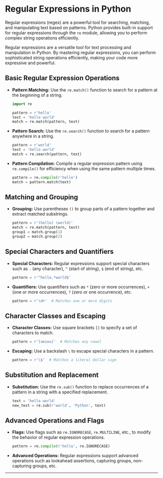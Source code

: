 # Regular Expressions in Python

Regular expressions (regex) are a powerful tool for searching, matching, and manipulating text based on patterns. Python provides built-in support for regular expressions through the `re` module, allowing you to perform complex string operations efficiently.

Regular expressions are a versatile tool for text processing and manipulation in Python. By mastering regular expressions, you can perform sophisticated string operations efficiently, making your code more expressive and powerful.

## Basic Regular Expression Operations

- **Pattern Matching:** Use the `re.match()` function to search for a pattern at the beginning of a string.

  ```python
  import re

  pattern = r'hello'
  text = 'hello world'
  match = re.match(pattern, text)
  ```

- **Pattern Search:** Use the `re.search()` function to search for a pattern anywhere in a string.

  ```python
  pattern = r'world'
  text = 'hello world'
  match = re.search(pattern, text)
  ```

- **Pattern Compilation:** Compile a regular expression pattern using `re.compile()` for efficiency when using the same pattern multiple times.

  ```python
  pattern = re.compile(r'hello')
  match = pattern.match(text)
  ```

## Matching and Grouping

- **Grouping:** Use parentheses `()` to group parts of a pattern together and extract matched substrings.

  ```python
  pattern = r'(hello) (world)'
  match = re.match(pattern, text)
  group1 = match.group(1)
  group2 = match.group(2)
  ```

## Special Characters and Quantifiers

- **Special Characters:** Regular expressions support special characters such as `.` (any character), `^` (start of string), `$` (end of string), etc.

  ```python
  pattern = r'^hello.*world$'
  ```

- **Quantifiers:** Use quantifiers such as `*` (zero or more occurrences), `+` (one or more occurrences), `?` (zero or one occurrence), etc.

  ```python
  pattern = r'\d+'  # Matches one or more digits
  ```

## Character Classes and Escaping

- **Character Classes:** Use square brackets `[]` to specify a set of characters to match.

  ```python
  pattern = r'[aeiou]'  # Matches any vowel
  ```

- **Escaping:** Use a backslash `\` to escape special characters in a pattern.

  ```python
  pattern = r'\$'  # Matches a literal dollar sign
  ```

## Substitution and Replacement

- **Substitution:** Use the `re.sub()` function to replace occurrences of a pattern in a string with a specified replacement.

  ```python
  text = 'hello world'
  new_text = re.sub(r'world', 'Python', text)
  ```

## Advanced Operations and Flags

- **Flags:** Use flags such as `re.IGNORECASE`, `re.MULTILINE`, etc., to modify the behavior of regular expression operations.

  ```python
  pattern = re.compile(r'hello', re.IGNORECASE)
  ```

- **Advanced Operations:** Regular expressions support advanced operations such as lookahead assertions, capturing groups, non-capturing groups, etc.

---